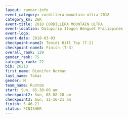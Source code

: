 ```yaml
---
layout: runner-info 
event_category: cordillera-mountain-ultra-2018 
category_km: 26K 
event-title: 2018 CORDILLERA MOUNTAIN ULTRA 
event-location: Dalupirip Itogon Benguet Philippines 
event-logo: 
event-date: 2018-03-03 
checkpoint-name2: Tenidi Hill Top (T-2) 
checkpoint-name3: Finish (T-3) 
overall_rank: 129
gender_rank: 75
category_rank: 22
bib: 26213
first_name: Dionifer Norman
last_name: Tabas
gender: M
team_name: Runtom
start: Sun, 05-30-00 am
checkpoint2: Sun, 08-08-28 am
checkpoint3: Sun, 11-16-21 am
finish: 5-46-21
status: FINISHER
---
```

